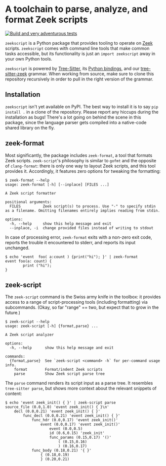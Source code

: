 # A toolchain to parse, analyze, and format Zeek scripts

[![Build and very adventurous tests](https://github.com/ckreibich/zeekscript/actions/workflows/build_wheels.yml/badge.svg)](https://github.com/ckreibich/zeekscript/actions/workflows/build_wheels.yml)

`zeekscript` is a Python package that provides tooling to operate on [Zeek](https://zeek.org)
scripts. `zeekscript` comes with command line tools that make common tasks accessible,
but its functionality is just an `import zeekscript` away in your own Python tools.

`zeekscript` is powered by [Tree-Sitter](https://tree-sitter.github.io/tree-sitter/),
its [Python bindings](https://github.com/tree-sitter/py-tree-sitter), and our
[tree-sitter-zeek](https://github.com/zeek/tree-sitter-zeek) grammar. When
working from source, make sure to clone this repository recursively in order
to pull in the right version of the grammar.

## Installation

`zeekscript` isn't yet available on PyPI. The best way to install it is to say
`pip install .` in a clone of the repository. Please report any hiccups during
the installation as bugs! There's a lot going on behind the scene in this
package, since the language parser gets compiled into a native-code shared
library on the fly.

## zeek-format

Most significantly, the package includes `zeek-format`, a tool that formats Zeek
scripts. `zeek-script`'s philosophy is similar to `gofmt` and the opposite of
`clang-format`: there is only one way to layout Zeek scripts, and this tool
provides it. Accordingly, it features zero options for tweaking the formatting:

```
$ zeek-format --help
usage: zeek-format [-h] [--inplace] [FILES ...]

A Zeek script formatter

positional arguments:
  FILES          Zeek script(s) to process. Use "-" to specify stdin as a filename. Omitting filenames entirely implies reading from stdin.

options:
  -h, --help     show this help message and exit
  --inplace, -i  change provided files instead of writing to stdout
```

In case of processing error, `zeek-format` exits with a non-zero exit code,
reports the trouble it encountered to stderr, and reports its input unchanged.

```
$ echo 'event  foo( a:count ) {print("hi"); }' | zeek-format
event foo(a: count) {
        print ("hi");
}
```

## zeek-script

The `zeek-script` command is the Swiss army knife in the toolbox: it provides
access to a range of script-processing tools (including formatting) via
subcommands. (Okay, so far "range" == two, but expect that to grow in the future.)

```
$ zeek-script --help
usage: zeek-script [-h] {format,parse} ...

A Zeek script analyzer

options:
  -h, --help      show this help message and exit

commands:
  {format,parse}  See `zeek-script <command> -h` for per-command usage info.
    format        Format/indent Zeek scripts
    parse         Show Zeek script parse tree
```

The `parse` command renders its script input as a parse tree. It resembles
`tree-sitter parse`, but shows more context about the relevant snippets of
content:

```
$ echo 'event zeek_init() { }' | zeek-script parse
source_file (0.0,1.0) 'event zeek_init() { }\n'
    decl (0.0,0.21) 'event zeek_init() { }'
        func_decl (0.0,0.21) 'event zeek_init() { }'
            func_hdr (0.0,0.17) 'event zeek_init()'
                event (0.0,0.17) 'event zeek_init()'
                    event (0.0,0.5)
                    id (0.6,0.15) 'zeek_init'
                    func_params (0.15,0.17) '()'
                        ( (0.15,0.16)
                        ) (0.16,0.17)
            func_body (0.18,0.21) '{ }'
                { (0.18,0.19)
                } (0.20,0.21)
```
